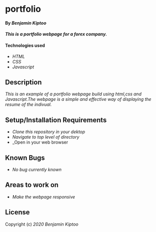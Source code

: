 # portfolio

#### By _**Benjamin Kiptoo**_

#### _This is a portfolio webpage for a forex company._

#### Technologies used

* _HTML_
* _CSS_
* _Javascript_

## Description

_This is an example of a portfolio webpage build using html,css and Javascript.The webpage is a simple and effective way of displaying the resume of the indivual._

## Setup/Installation Requirements

* _Clone this repository in your dektop_
*  _Navigate to top level of directory_
* _Open in your web browser

## Known Bugs

* _No bug currently known_

##  Areas to work on

* _Make the webpage responsive_

## License

Copyright (c) _2020 Benjamin Kiptoo_
